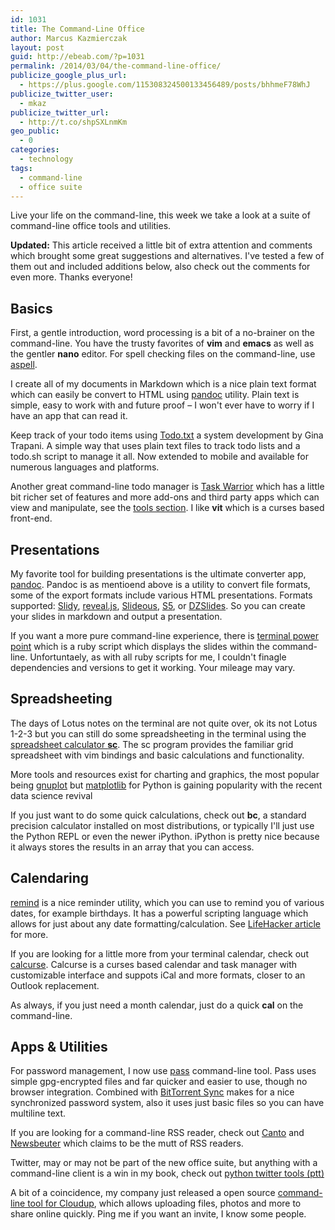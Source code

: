 ```yaml
---
id: 1031
title: The Command-Line Office
author: Marcus Kazmierczak
layout: post
guid: http://ebeab.com/?p=1031
permalink: /2014/03/04/the-command-line-office/
publicize_google_plus_url:
  - https://plus.google.com/115308324500133456489/posts/bhhmeF78WhJ
publicize_twitter_user:
  - mkaz
publicize_twitter_url:
  - http://t.co/shpSXLnmKm
geo_public:
  - 0
categories:
  - technology
tags:
  - command-line
  - office suite
---
```

Live your life on the command-line, this week we take a look at a suite of command-line office tools and utilities.

**Updated:** This article received a little bit of extra attention and comments which brought some great suggestions and alternatives. I've tested a few of them out and included additions below, also check out the comments for even more. Thanks everyone!

## Basics

First, a gentle introduction, word processing is a bit of a no-brainer on the command-line. You have the trusty favorites of **vim** and **emacs** as well as the gentler **nano** editor. For spell checking files on the command-line, use [aspell][1].

I create all of my documents in Markdown which is a nice plain text format which can easily be convert to HTML using [pandoc][2] utility. Plain text is simple, easy to work with and future proof &#8211; I won't ever have to worry if I have an app that can read it.

Keep track of your todo items using [Todo.txt][3] a system development by Gina Trapani. A simple way that uses plain text files to track todo lists and a todo.sh script to manage it all. Now extended to mobile and available for numerous languages and platforms.

Another great command-line todo manager is [Task Warrior][4] which has a little bit richer set of features and more add-ons and third party apps which can view and manipulate, see the [tools section][5]. I like **vit** which is a curses based front-end.

## Presentations

My favorite tool for building presentations is the ultimate converter app, [pandoc][2]. Pandoc is as mentioend above is a utility to convert file formats, some of the export formats include various HTML presentations. Formats supported: [Slidy][6], [reveal.js][7], [Slideous][8], [S5][9], or [DZSlides][10]. So you can create your slides in markdown and output a presentation.

If you want a more pure command-line experience, there is [terminal power point][11] which is a ruby script which displays the slides within the command-line. Unfortuntaely, as with all ruby scripts for me, I couldn't finagle dependencies and versions to get it working. Your mileage may vary.

## Spreadsheeting

The days of Lotus notes on the terminal are not quite over, ok its not Lotus 1-2-3 but you can still do some spreadsheeting in the terminal using the [spreadsheet calculator **sc**][12]. The sc program provides the familiar grid spreadsheet with vim bindings and basic calculations and functionality.

More tools and resources exist for charting and graphics, the most popular being [gnuplot][13] but [matplotlib][14] for Python is gaining popularity with the recent data science revival

If you just want to do some quick calculations, check out **bc**, a standard precision calculator installed on most distributions, or typically I'll just use the Python REPL or even the newer iPython. iPython is pretty nice because it always stores the results in an array that you can access.

## Calendaring

[remind][15] is a nice reminder utility, which you can use to remind you of various dates, for example birthdays. It has a powerful scripting language which allows for just about any date formatting/calculation. See [LifeHacker article][16] for more.

If you are looking for a little more from your terminal calendar, check out [calcurse][17]. Calcurse is a curses based calendar and task manager with customizable interface and suppots iCal and more formats, closer to an Outlook replacement.

As always, if you just need a month calendar, just do a quick **cal** on the command-line.

## Apps & Utilities

For password management, I now use [pass][18] command-line tool. Pass uses simple gpg-encrypted files and far quicker and easier to use, though no browser integration. Combined with [BitTorrent Sync][19] makes for a nice synchronized password system, also it uses just basic files so you can have multiline text.

If you are looking for a command-line RSS reader, check out [Canto][20] and  
[Newsbeuter][21] which claims to be the mutt of RSS readers.

Twitter, may or may not be part of the new office suite, but anything with a command-line client is a win in my book, check out [python twitter tools (ptt)][22]

A bit of a coincidence, my company just released a open source [command-line tool for Cloudup][23], which allows uploading files, photos and more to share online quickly. Ping me if you want an invite, I know some people.

 [1]: http://aspell.net/
 [2]: http://johnmacfarlane.net/pandoc/
 [3]: http://todotxt.com/
 [4]: http://taskwarrior.org/
 [5]: http://taskwarrior.org/tools/
 [6]: http://www.w3.org/Talks/Tools/Slidy
 [7]: http://lab.hakim.se/reveal-js/
 [8]: http://goessner.net/articles/slideous/
 [9]: http://meyerweb.com/eric/tools/s5/
 [10]: http://paulrouget.com/dzslides/
 [11]: https://github.com/cbbrowne/tpp
 [12]: http://www.linuxjournal.com/article/10699
 [13]: http://www.gnuplot.info/
 [14]: http://matplotlib.org/
 [15]: http://www.roaringpenguin.com/products/remind
 [16]: http://lifehacker.com/186661/geek-to-live--keep-your-calendar-in-plain-text-with-remind
 [17]: http://calcurse.org/
 [18]: http://www.zx2c4.com/projects/password-store/
 [19]: http://www.bittorrent.com/sync
 [20]: http://codezen.org/canto-ng/
 [21]: http://www.newsbeuter.org/
 [22]: http://mike.verdone.ca/twitter/
 [23]: https://cloudup.com/blog/share-from-the-command-line-with-up